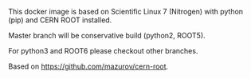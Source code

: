 This docker image is based on Scientific Linux 7 (Nitrogen) with python (pip) and CERN ROOT installed.

Master branch will be conservative build (python2, ROOT5).

For python3 and ROOT6 please checkout other branches.

Based on https://github.com/mazurov/cern-root.
